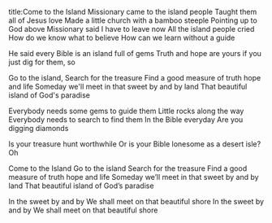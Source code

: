 title:Come to the Island
Missionary came to the island people
Taught them all of Jesus love
Made a little church with a bamboo steeple
Pointing up to God above
Missionary said I have to leave now
All the island people cried
How do we know what to believe
How can we learn without a guide

He said every Bible
is an island full of gems
Truth and hope are yours if you just dig for them, so

Go to the island, Search for the treasure
Find a good measure of truth hope and life
Someday we'll meet in that sweet by and by land
That beautiful island of God's paradise

Everybody needs some gems to guide them
Little rocks along the way
Everybody needs to search to find them
In the Bible everyday
Are you digging diamonds

Is your treasure hunt worthwhile
Or is your Bible lonesome as a desert isle? Oh

Come to the Island
Go to the island Search for the treasure
Find a good measure of truth hope and life
Someday we’ll meet in that sweet by and by land
That beautiful island of God’s paradise

In the sweet by and by
We shall meet on that beautiful shore
In the sweet by and by
We shall meet on that beautiful shore